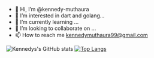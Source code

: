 - 👋 Hi, I’m @kennedy-muthaura
- 👀 I’m interested in  dart and golang...
- 🌱 I’m currently learning  ...
- 💞️ I’m looking to collaborate on ...
- 📫 How to reach me kennedymuthaura99@gmail.com 


![Kennedys's GitHub stats](https://github-readme-stats.vercel.app/api?username=kennedy-muthaura&show_icons=true&theme=radical&count_private=true)
[![Top Langs](https://github-readme-stats.vercel.app/api/top-langs/?username=kennedy-muthaura)](https://github.com/kennedy-muthaura/github-readme-stats)
<!-- 
uncomment this when you add wakatime account
[![willianrod's wakatime stats](https://github-readme-stats.vercel.app/api/wakatime?username=kennedy-muthaura)](https://github.com/kennedy-muthaura/github-readme-stats)
 -->

<!---
kennedy-muthaura/kennedy-muthaura is a ✨ special ✨ repository because its `README.md` (this file) appears on your GitHub profile.
You can click the Preview link to take a look at your changes.
--->
